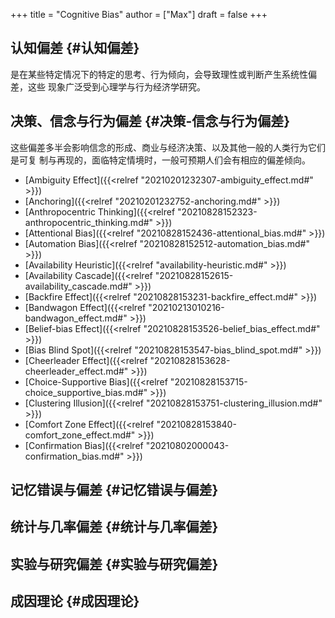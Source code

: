 +++
title = "Cognitive Bias"
author = ["Max"]
draft = false
+++

## 认知偏差 {#认知偏差}

是在某些特定情况下的特定的思考、行为倾向，会导致理性或判断产生系统性偏差，这些
现象广泛受到心理学与行为经济学研究。


## 决策、信念与行为偏差 {#决策-信念与行为偏差}

这些偏差多半会影响信念的形成、商业与经济决策、以及其他一般的人类行为它们是可复
制与再现的，面临特定情境时，一般可预期人们会有相应的偏差倾向。

-   [Ambiguity Effect]({{<relref "20210201232307-ambiguity_effect.md#" >}})
-   [Anchoring]({{<relref "20210201232752-anchoring.md#" >}})
-   [Anthropocentric Thinking]({{<relref "20210828152323-anthropocentric_thinking.md#" >}})
-   [Attentional Bias]({{<relref "20210828152436-attentional_bias.md#" >}})
-   [Automation Bias]({{<relref "20210828152512-automation_bias.md#" >}})
-   [Availability Heuristic]({{<relref "availability-heuristic.md#" >}})
-   [Availability Cascade]({{<relref "20210828152615-availability_cascade.md#" >}})
-   [Backfire Effect]({{<relref "20210828153231-backfire_effect.md#" >}})
-   [Bandwagon Effect]({{<relref "20210213010216-bandwagon_effect.md#" >}})
-   [Belief-bias Effect]({{<relref "20210828153526-belief_bias_effect.md#" >}})
-   [Bias Blind Spot]({{<relref "20210828153547-bias_blind_spot.md#" >}})
-   [Cheerleader Effect]({{<relref "20210828153628-cheerleader_effect.md#" >}})
-   [Choice-Supportive Bias]({{<relref "20210828153715-choice_supportive_bias.md#" >}})
-   [Clustering Illusion]({{<relref "20210828153751-clustering_illusion.md#" >}})
-   [Comfort Zone Effect]({{<relref "20210828153840-comfort_zone_effect.md#" >}})
-   [Confirmation Bias]({{<relref "20210802000043-confirmation_bias.md#" >}})


## 记忆错误与偏差 {#记忆错误与偏差}


## 统计与几率偏差 {#统计与几率偏差}


## 实验与研究偏差 {#实验与研究偏差}


## 成因理论 {#成因理论}
